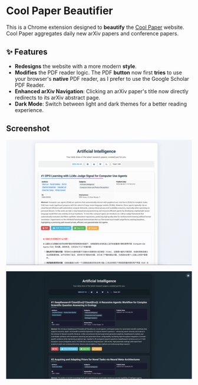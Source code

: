 # Cool Paper Beautifier

This is a Chrome extension designed to **beautify** the [Cool Paper](https://papers.cool/) website. Cool Paper aggregates daily new arXiv papers and conference papers.

## ✨ Features

-   **Redesigns** the website with a more modern **style**.
-   **Modifies** the PDF reader logic. The PDF **button** now first **tries** to use your browser's **native** PDF reader, as I prefer to use the Google Scholar PDF Reader.
-   **Enhanced arXiv Navigation**: Clicking an arXiv paper's title now directly redirects to its arXiv abstract page.
-   **Dark Mode**: Switch between light and dark themes for a better reading experience.

## Screenshot

![Screenshot of Cool Paper Beautifier in action](./assets/screenshot.png)

![Dark Mode](./assets/screenshot-dark.png)